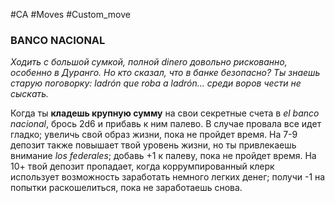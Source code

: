 #CA #Moves #Custom_move

### BANCO NACIONAL
*Ходить с большой сумкой, полной dinero довольно рискованно, особенно в Дуранго. Но кто сказал, что в банке безопасно? Ты знаешь старую поговорку: ladrón que roba a ladrón... среди воров чести не сыскать.*

Когда ты **кладешь крупную сумму** на свои секретные счета в *el banco nacional*, брось 2d6 и прибавь к ним палево. В случае провала все идет гладко; увеличь свой образ жизни, пока не пройдет время. На 7-9 депозит также повышает твой уровень жизни, но ты привлекаешь внимание *los federales*; добавь +1 к палеву, пока не пройдет время. На 10+ твой депозит пропадает, когда коррумпированный клерк использует возможность заработать немного легких денег; получи -1 на попытки раскошелиться, пока не заработаешь снова.